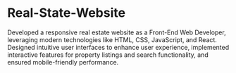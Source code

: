 # Real-State-Website
Developed a responsive real estate website as a Front-End Web Developer, leveraging modern technologies like HTML, CSS, JavaScript, and React. Designed intuitive user interfaces to enhance user experience, implemented interactive features for property listings and search functionality, and ensured mobile-friendly performance.
